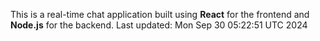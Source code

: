 This is a real-time chat application built using **React** for the frontend and **Node.js** for the backend.
Last updated: Mon Sep 30 05:22:51 UTC 2024
